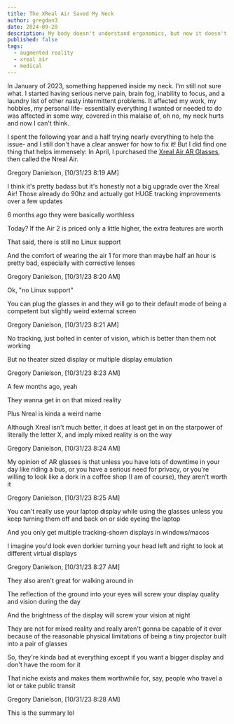 ```yaml
---
title: The XReal Air Saved My Neck
author: gregdan3
date: 2024-09-20
description: My body doesn't understand ergonomics, but now it doesn't matter
published: false
tags:
  - augmented reality
  - xreal air
  - medical
---
```


In January of 2023, something happened inside my neck. I'm still not sure what.
I started having serious nerve pain, brain fog, inability to focus, and a
laundry list of other nasty intermittent problems. It affected my work, my
hobbies, my personal life- essentially everything I wanted or needed to do was
affected in some way, covered in this malaise of, oh no, my neck hurts and now I
can't think.

I spent the following year and a half trying nearly everything to help the
issue- and I still don't have a clear answer for how to fix it! But I did find
one thing that helps immensely: In April, I purchased the
[Xreal Air AR Glasses](TODO), then called the Nreal Air.

Gregory Danielson, [10/31/23 8:19 AM]

I think it's pretty badass but it's honestly not a big upgrade over the Xreal
Air! Those already do 90hz and actually got HUGE tracking improvements over a
few updates

6 months ago they were basically worthless

Today? If the Air 2 is priced only a little higher, the extra features are worth

That said, there is still no Linux support

And the comfort of wearing the air 1 for more than maybe half an hour is pretty
bad, especially with corrective lenses

Gregory Danielson, [10/31/23 8:20 AM]

Ok, "no Linux support"

You can plug the glasses in and they will go to their default mode of being a
competent but slightly weird external screen

Gregory Danielson, [10/31/23 8:21 AM]

No tracking, just bolted in center of vision, which is better than them not
working

But no theater sized display or multiple display emulation

Gregory Danielson, [10/31/23 8:23 AM]

A few months ago, yeah

They wanna get in on that mixed reality

Plus Nreal is kinda a weird name

Although Xreal isn't much better, it does at least get in on the starpower of
literally the letter X, and imply mixed reality is on the way

Gregory Danielson, [10/31/23 8:24 AM]

My opinion of AR glasses is that unless you have lots of downtime in your day
like riding a bus, or you have a serious need for privacy, or you're willing to
look like a dork in a coffee shop (I am of course), they aren't worth it

Gregory Danielson, [10/31/23 8:25 AM]

You can't really use your laptop display while using the glasses unless you keep
turning them off and back on or side eyeing the laptop

And you only get multiple tracking-shown displays in windows/macos

I imagine you'd look even dorkier turning your head left and right to look at
different virtual displays

Gregory Danielson, [10/31/23 8:27 AM]

They also aren't great for walking around in

The reflection of the ground into your eyes will screw your display quality and
vision during the day

And the brightness of the display will screw your vision at night

They are not for mixed reality and really aren't gonna be capable of it ever
because of the reasonable physical limitations of being a tiny projector built
into a pair of glasses

So, they're kinda bad at everything except if you want a bigger display and
don't have the room for it

That niche exists and makes them worthwhile for, say, people who travel a lot or
take public transit

Gregory Danielson, [10/31/23 8:28 AM]

This is the summary lol
